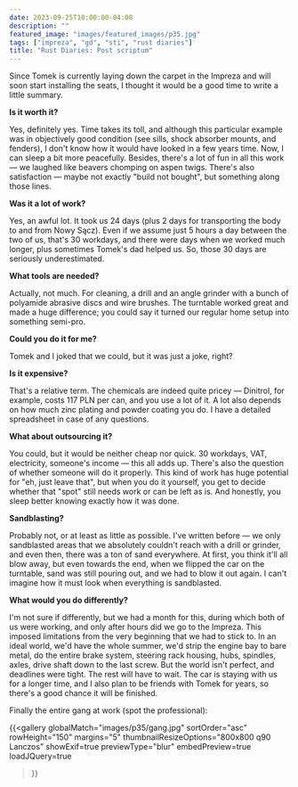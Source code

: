 ```yaml
---
date: 2023-09-25T10:00:00-04:00
description: ""
featured_image: "images/featured_images/p35.jpg"
tags: ["impreza", "gd", "sti", "rust diaries"]
title: "Rust Diaries: Post scriptum"
---
```


Since Tomek is currently laying down the carpet in the Impreza and will soon
start installing the seats, I thought it would be a good time to write a little
summary.

**Is it worth it?**

Yes, definitely yes. Time takes its toll, and although this particular example
was in objectively good condition (see sills, shock absorber mounts, and
fenders), I don't know how it would have looked in a few years time. Now, I can
sleep a bit more peacefully. Besides, there's a lot of fun in all this work —
we laughed like beavers chomping on aspen twigs. There's also satisfaction —
maybe not exactly "build not bought", but something along those lines.

**Was it a lot of work?**

Yes, an awful lot. It took us 24 days (plus 2 days for transporting the body to
and from Nowy Sącz). Even if we assume just 5 hours a day between the two of
us, that's 30 workdays, and there were days when we worked much longer, plus
sometimes Tomek's dad helped us. So, those 30 days are seriously
underestimated.

**What tools are needed?**

Actually, not much. For cleaning, a drill and an angle grinder with a bunch of
polyamide abrasive discs and wire brushes. The turntable worked great and made
a huge difference; you could say it turned our regular home setup into
something semi-pro.


**Could you do it for me?**

Tomek and I joked that we could, but it was just a joke, right?


**Is it expensive?**

That's a relative term. The chemicals are indeed quite pricey — Dinitrol, for
example, costs 117 PLN per can, and you use a lot of it. A lot also depends on
how much zinc plating and powder coating you do. I have a detailed spreadsheet
in case of any questions.

**What about outsourcing it?**

You could, but it would be neither cheap nor quick. 30 workdays, VAT,
electricity, someone's income — this all adds up. There's also the question of
whether someone will do it properly. This kind of work has huge potential for
"eh, just leave that", but when you do it yourself, you get to decide whether
that "spot" still needs work or can be left as is. And honestly, you sleep
better knowing exactly how it was done.

**Sandblasting?**

Probably not, or at least as little as possible. I've written before — we only
sandblasted areas that we absolutely couldn't reach with a drill or grinder,
and even then, there was a ton of sand everywhere. At first, you think it'll
all blow away, but even towards the end, when we flipped the car on the
turntable, sand was still pouring out, and we had to blow it out again. I can't
imagine how it must look when everything is sandblasted.

**What would you do differently?**

I'm not sure if differently, but we had a month for this, during which both of
us were working, and only after hours did we go to the Impreza. This imposed
limitations from the very beginning that we had to stick to. In an ideal world,
we'd have the whole summer, we'd strip the engine bay to bare metal, do the
entire brake system, steering rack housing, hubs, spindles, axles, drive shaft
down to the last screw. But the world isn't perfect, and deadlines were tight.
The rest will have to wait. The car is staying with us for a longer time, and I
also plan to be friends with Tomek for years, so there's a good chance it will
be finished.

Finally the entire gang at work (spot the professional):

{{<gallery
    globalMatch="images/p35/gang.jpg"
    sortOrder="asc"
    rowHeight="150"
    margins="5"
    thumbnailResizeOptions="800x800 q90 Lanczos"
    showExif=true
    previewType="blur"
    embedPreview=true
    loadJQuery=true
>}}
